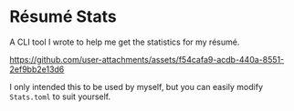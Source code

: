 # Résumé Stats

A CLI tool I wrote to help me get the statistics for my résumé.

https://github.com/user-attachments/assets/f54cafa9-acdb-440a-8551-2ef9bb2e13d6

I only intended this to be used by myself, but you can easily modify
`Stats.toml` to suit yourself.
